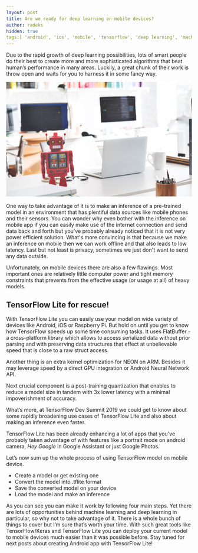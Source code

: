 ```yaml
---
layout: post
title: Are we ready for deep learning on mobile devices?
author: radeks
hidden: true
tags:[ 'android', 'ios', 'mobile', 'tensorflow', 'deep learning', 'machine learning', 'ml kit']
---
```



Due to the rapid growth of deep learning possibilities, lots of smart people do their best to create more and more sophisticated algorithms that beat human’s performance in many areas. Luckily, a great chunk of their work is throw open and waits for you to harness it in some fancy way. 

![](images/are-we-ready-for-deep-learning-on-mobile-devices/top_img.jpg)

One way to take advantage of it is to make an inference of a pre-trained model in an environment that has plentiful data sources like mobile phones and their sensors. You can wonder why even bother with the inference on mobile app if you can easily make use of the internet connection and send data back and forth but you've probably already noticed that it is not very power efficient solution. What's more convincing is that because we make an inference on mobile then we can work offline and that also leads to low latency. Last but not least is privacy, sometimes we just don't want to send any data outside.

Unfortunately, on mobile devices there are also a few flawings.  Most important ones are relatively little computer power and tight memory constraints that prevents from the effective usage (or usage at all) of heavy models. 

## TensorFlow Lite for rescue!

With TensorFlow Lite you can easily use your model on wide variety of devices like Android, iOS or Raspberry Pi. But hold on until you get to know how TensorFlow speeds up some  time consuming tasks. It uses FlatBuffer - a cross-platform library which allows to access serialized data without prior parsing and with preserving data structures that effect at unbelievable speed that is close to a raw struct access.  

Another thing is an extra kernel optimization for NEON on ARM. Besides it may leverage speed by a direct GPU integration or Android Neural Network API. 

Next crucial component is a post-training quantization that enables to reduce a model size in tandem with 3x lower latency with a minimal impoverishment of accuracy. 

What’s more, at  TensorFlow Dev Summit 2019 we could get to know about some rapidly broadening use cases of TensorFlow Lite and also about making an inference even faster. 

TensorFlow Lite has been already enhancing a lot of apps that you've probably taken advantage of with features like a portrait mode on android camera, *Hey Google* in Google Assistant or just Google Photos.

Let’s now sum up the whole process of using TensorFlow model on mobile device. 

* Create a model or get existing one
* Convert the model into .tflite format
* Save the converted model on your device
* Load the model and make an inference
 
As you can see you can make it work by following four main steps. Yet there are lots of opportunities behind machine learning and deep learning in particular, so why not to take advantage of it. There is a whole bunch of things to cover but I’m sure that’s worth your time. With such great tools like TensorFlow/Keras and TensorFlow Lite you can deploy your current model to mobile devices much easier than it was possible before. Stay tuned for next posts about creating Android app with TensorFlow Lite! 
